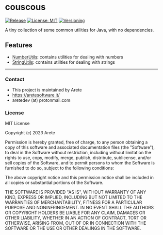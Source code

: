 # couscous
[![Release](https://jitpack.io/v/AreteS0ftware/couscous.svg)](https://jitpack.io/v/AreteS0ftware/couscous)
[![License: MIT](https://img.shields.io/badge/License-MIT-yellow.svg)](https://opensource.org/licenses/MIT)
[![Versioning](https://img.shields.io/badge/semver-2.0.0-blue)](https://semver.org/)

A tiny collection of some common utilities for Java, with no dependencies.

## Features

* [NumberUtils](https://github.com/AreteS0ftware/couscous/blob/main/src/main/java/it/aretesoftware/couscous/NumberUtils.java): contains utilities for dealing with numbers
* [StringUtils](https://github.com/AreteS0ftware/couscous/blob/main/src/main/java/it/aretesoftware/couscous/StringUtils.java): contains utilities for dealing with strings

<hr>

### Contact
* This project is maintained by Arete
* https://aretesoftware.it/
* aretedev (at) protonmail.com

### License
MIT License

Copyright (c) 2023 Arete

Permission is hereby granted, free of charge, to any person obtaining a copy of this software and associated documentation files (the "Software"), to deal in the Software without restriction, including without limitation the rights to use, copy, modify, merge, publish, distribute, sublicense, and/or sell copies of the Software, and to permit persons to whom the Software is furnished to do so, subject to the following conditions:

The above copyright notice and this permission notice shall be included in all copies or substantial portions of the Software.

THE SOFTWARE IS PROVIDED "AS IS", WITHOUT WARRANTY OF ANY KIND, EXPRESS OR IMPLIED, INCLUDING BUT NOT LIMITED TO THE WARRANTIES OF MERCHANTABILITY, FITNESS FOR A PARTICULAR PURPOSE AND NONINFRINGEMENT. IN NO EVENT SHALL THE AUTHORS OR COPYRIGHT HOLDERS BE LIABLE FOR ANY CLAIM, DAMAGES OR OTHER LIABILITY, WHETHER IN AN ACTION OF CONTRACT, TORT OR OTHERWISE, ARISING FROM, OUT OF OR IN CONNECTION WITH THE SOFTWARE OR THE USE OR OTHER DEALINGS IN THE SOFTWARE.

